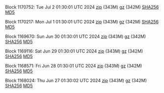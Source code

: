 Block 1170752: Tue Jul  2 01:30:01 UTC 2024 [zip](https://files.01coin.io/mainnet/2024-07-02/bootstrap.dat.zip) (343M) [gz](https://files.01coin.io/mainnet/2024-07-02/bootstrap.dat.tar.gz) (342M) [SHA256](https://files.01coin.io/mainnet/2024-07-02/sha256.txt) [MD5](https://files.01coin.io/mainnet/2024-07-02/md5.txt)

Block 1170217: Mon Jul  1 01:30:01 UTC 2024 [zip](https://files.01coin.io/mainnet/2024-07-01/bootstrap.dat.zip) (343M) [gz](https://files.01coin.io/mainnet/2024-07-01/bootstrap.dat.tar.gz) (342M) [SHA256](https://files.01coin.io/mainnet/2024-07-01/sha256.txt) [MD5](https://files.01coin.io/mainnet/2024-07-01/md5.txt)

Block 1169670: Sun Jun 30 01:30:01 UTC 2024 [zip](https://files.01coin.io/mainnet/2024-06-30/bootstrap.dat.zip) (343M) [gz](https://files.01coin.io/mainnet/2024-06-30/bootstrap.dat.tar.gz) (342M) [SHA256](https://files.01coin.io/mainnet/2024-06-30/sha256.txt) [MD5](https://files.01coin.io/mainnet/2024-06-30/md5.txt)

Block 1169116: Sat Jun 29 01:30:01 UTC 2024 [zip](https://files.01coin.io/mainnet/2024-06-29/bootstrap.dat.zip) (343M) [gz](https://files.01coin.io/mainnet/2024-06-29/bootstrap.dat.tar.gz) (342M) [SHA256](https://files.01coin.io/mainnet/2024-06-29/sha256.txt) [MD5](https://files.01coin.io/mainnet/2024-06-29/md5.txt)

Block 1168571: Fri Jun 28 01:30:01 UTC 2024 [zip](https://files.01coin.io/mainnet/2024-06-28/bootstrap.dat.zip) (343M) [gz](https://files.01coin.io/mainnet/2024-06-28/bootstrap.dat.tar.gz) (342M) [SHA256](https://files.01coin.io/mainnet/2024-06-28/sha256.txt) [MD5](https://files.01coin.io/mainnet/2024-06-28/md5.txt)

Block 1168024: Thu Jun 27 01:30:02 UTC 2024 [zip](https://files.01coin.io/mainnet/2024-06-27/bootstrap.dat.zip) (343M) [gz](https://files.01coin.io/mainnet/2024-06-27/bootstrap.dat.tar.gz) (342M) [SHA256](https://files.01coin.io/mainnet/2024-06-27/sha256.txt) [MD5](https://files.01coin.io/mainnet/2024-06-27/md5.txt)
